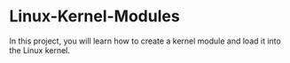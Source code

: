 # Linux-Kernel-Modules
In this project, you will learn how to create a kernel module and load it into the Linux kernel.
